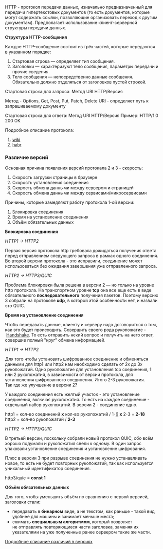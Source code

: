 HTTP - протокол передачи данных, изначально предназначенный для передачи гипертекстовых документов (то есть документов, которые могут содержать ссылки, позволяющие организовать переход к другим документам). Предполагает использование клиент-серверной структуры передачи данных.

**Структура HTTP-сообщения**

Каждое HTTP-сообщение состоит из трёх частей, которые передаются в указанном порядке:

1. Стартовая строка — определяет тип сообщения.
2. Заголовки — характеризуют тело сообщения, параметры передачи и прочие сведения.
3. Тело сообщения — непосредственно данные сообщения. Обязательно должно отделяться от заголовков пустой строкой.

Стартовая строка для запроса: Метод URI HTTP/Версия

Метод - Options, Get, Post, Put, Patch, Delete
URI - определяет путь к запрашиваемому документу

Стартовая строка для ответа: Метод URI HTTP/Версия
Пример: HTTP/1.0 200 OK

Подробное описание протокола: 
1. [wiki](https://ru.wikipedia.org/wiki/HTTP)
2. [habr](https://habr.com/ru/articles/215117/)

### Различие версий

Основная причина появления версий протокала 2 и 3 - скорость:
1. Скорость загрузки страницы в браузере
2. Скорость установления соединения
3. Скорость обмена данными между сервером и страницей
4. Скорость обмена данными между сервисами/микросервисами

Причины, которые замедляют работу протокола 1-ой версии:
1. Блокировка соединения
2. Время на установление соединения
3. Объём обязательных данных

**Блокировка соединения**

*HTTP1 -> HTTP2*

Первая версия протокола http требовала дожидаться получения ответа перед отправлением следующего запроса в рамках одного соединения. Во второй версии протокола - это исправили, соединение может использоваться без ожидания завершения уже отправленного запроса.

*HTTP2 -> HTTP3/QUIC*

Проблема блокировки была решена в версии 2 — но только на уровне http протокола. На транспортном уровне **tcp** она все еще есть в виде обязательного **последовательного** получения пакетов. Поэтому версию 3 собрали на протоколе **udp**, в которой этой особенности нет, и назвали это QUIC.

**Время на установление соединения**

Чтобы передавать данные, клиенту и серверу надо договориться о том, как это будет происходить. Совершить своего рода рукопожатие - [Handshake](https://en.wikipedia.org/wiki/Handshake_\(computing\)). То есть отправить некий вопрос и получить на него ответ, совершив полный "круг" обмена информацией.

*HTTP1 -> HTTP2*

Для того чтобы установить шифрованное соединение и обменяться данными для http1 или http2 нам необходимо сделать от 2х до 3х рукопожатий. Одно рукопожатие для установления tcp соединения, 1 или 2 рукопожатия, в зависимости от версии протокола, для установления шифрованного соединения. Итого 2-3 рукопожатия.  
Так где же улучшение в версии 2?

У каждого соединения есть желтый участок - это установление соединения, включая рукопожатия. То есть на каждое соединение - отдельный набор рукопожатий. В версии 2 - соединение одно.

http1 = кол-во соединений **x** кол-во рукопожатий / 1-[6](https://stackoverflow.com/questions/985431/max-parallel-http-connections-in-a-browser) **x** 2-3 = **2-18**  
http2 = кол-во рукопожатий / **2-3**

*HTTP2 -> HTTP3/QUIC*

В третьей версии, поскольку собрали новый протокол QUIC, обо всём хорошо подумали и рукопожатия свели к одному. В один запрос упаковали установление соединения и установление шифрования.

Плюс в версии 3 при разрыве соединения не нужно устанавливать новое, то есть не будет повторных рукопожатий, так как используется уникальный идентификатор соединения.

http3/quic = **const 1**

**Объём обязательных данных**

Для того, чтобы уменьшить объём по сравнению с первой версией, заголовки стали:
- передавать в **бинарном** виде, а не текстом, как раньше - такой вид удобнее для машины и занимает меньше места;
- сжимать **специальным алгоритмом**, который позволяет не отправлять повторяющиеся части заголовка, заменяя их указателями на уже полученные ранее сервером такие же части.

[Подробное описание различий в версиях](https://habr.com/ru/articles/739166/)



